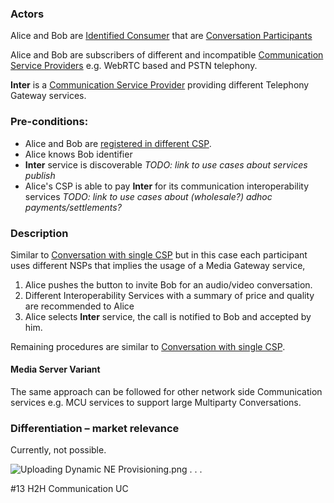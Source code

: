 ### Actors

Alice and Bob are [Identified Consumer](https://github.com/reTHINK-project/use-cases/blob/master/docs/D1.1/business-models/business-roles.md#identified-service-consumer) that are [Conversation Participants](https://github.com/reTHINK-project/use-cases/blob/master/docs/D1.1/business-models/business-roles.md#conversation--communication-participant)

Alice and Bob are subscribers of different and incompatible [Communication Service Providers](https://github.com/reTHINK-project/use-cases/blob/master/docs/D1.1/business-models/business-roles.md#communication-service-provider)  e.g. WebRTC based and PSTN telephony.

**Inter** is a [Communication Service Provider](https://github.com/reTHINK-project/use-cases/blob/master/docs/D1.1/business-models/business-roles.md#communication-service-provider) providing different Telephony Gateway services.
### Pre-conditions:
- Alice and Bob are [registered in different CSP](https://github.com/reTHINK-project/use-cases/blob/master/docs/User%20Authentication%20and%20Registration.md).
- Alice knows Bob identifier
- **Inter** service is discoverable _TODO: link to use cases about services publish_
- Alice's CSP is able to pay **Inter** for its communication interoperability services _TODO: link to use cases about (wholesale?) adhoc payments/settlements?_
### Description

Similar to [Conversation with single CSP](https://github.com/reTHINK-project/use-cases/blob/master/docs/H2H%20Conversation%20with%20single%20CSP.md) but in this case each participant uses different NSPs that implies the usage of a Media Gateway service, 
1. Alice pushes the button to invite Bob for an audio/video conversation.
2. Different Interoperability Services with a summary of price and quality are recommended to Alice
3. Alice selects **Inter** service, the call is notified to Bob and accepted by him.

Remaining procedures are similar to [Conversation with single CSP](https://github.com/reTHINK-project/use-cases/blob/master/docs/H2H%20Conversation%20with%20single%20CSP.md).
#### Media Server Variant

The same approach can be followed for other network side Communication services e.g. MCU services to support large Multiparty Conversations.
### Differentiation – market relevance

Currently, not possible.

![Uploading Dynamic NE Provisioning.png . . .]()

#13 H2H Communication UC
